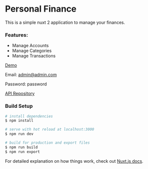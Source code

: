 # Personal Finance
This is a simple nuxt 2 application to manage your finances.

### Features:

   * Manage Accounts
   * Manage Categories
   * Manage Transactions

[Demo](https://pfinance.panimtechnology.com/)

Email: admin@admin.com

Password: password

[API Repository](https://github.com/biholaindrasinh/pf_api)

### Build Setup

```bash
# install dependencies
$ npm install

# serve with hot reload at localhost:3000
$ npm run dev

# build for production and export files
$ npm run build
$ npm run export

```

For detailed explanation on how things work, check out [Nuxt.js docs](https://nuxtjs.org).
